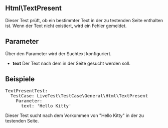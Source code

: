 ## Html\TextPresent

Dieser Test prüft, ob ein bestimmter Text in der zu testenden Seite enthalten ist. Wenn der Text nicht existiert, wird ein Fehler gemeldet.

## Parameter
Über den Parameter wird der Suchtext konfiguriert.

* **text** Der Text nach dem in der Seite gesucht werden soll.

## Beispiele
<pre>TextPresentTest:
  TestCase: LiveTest\TestCase\General\Html\TextPresent
    Parameter:
      text: 'Hello Kitty'</pre>

Dieser Test sucht nach dem Vorkommen von "Hello Kitty" in der zu testenden Seite.